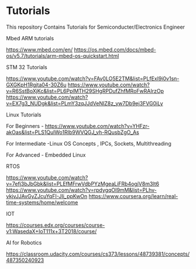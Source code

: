 # Tutorials
This repository Contains Tutorials for Semiconducter/Electronics Engineer

Mbed ARM tutorials

https://www.mbed.com/en/
https://os.mbed.com/docs/mbed-os/v5.7/tutorials/arm-mbed-os-quickstart.html

STM 32 Tutorials

https://www.youtube.com/watch?v=FAv0LO5E2TM&list=PLfExI9i0v1sn-GXGKpH1Rgjta04-30Z6u
https://www.youtube.com/watch?v=R6SstBoXjKc&list=PL6PplMTH29SHgRPDufZhfMRoFwRAIrzOp
https://www.youtube.com/watch?v=EX7g3_NUDgk&list=PLmY3zqJJdVeNIZ8z_yw7Db9ej3FVG0iLy


Linux Tutorials

For Beginners -  https://www.youtube.com/watch?v=YHFzr-akOas&list=PLS1QulWo1RIb9WVQGJ_vh-RQusbZgO_As

For Intermediate -Linux OS Concepts , IPCs, Sockets, Multithreading

For Advanced   - Embedded Linux


RTOS

https://www.youtube.com/watch?v=7efj3bJbGbk&list=PLEfMFrwVdbPYzMgeaLiFRb4ogjV8m3lt6
https://www.youtube.com/watch?v=rpdygqOI9mM&list=PLhv-vkjvJJAvGyZJcuYqFI-JIi_ppKwOn
https://www.coursera.org/learn/real-time-systems/home/welcome

IOT

https://courses.edx.org/courses/course-v1:WasedaX+IoT111x+3T2018/course/

AI for Robotics

https://classroom.udacity.com/courses/cs373/lessons/48739381/concepts/487350240923
